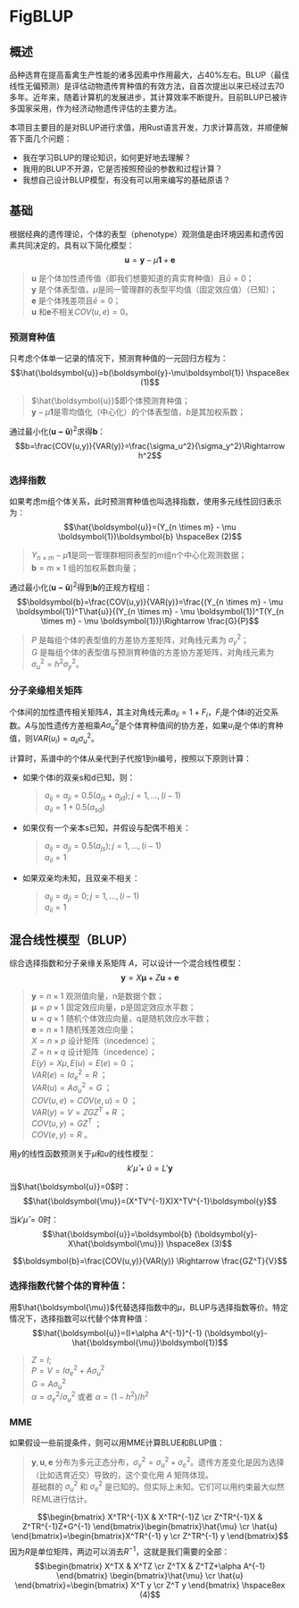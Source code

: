 # FigBLUP
## 概述
品种选育在提高畜禽生产性能的诸多因素中作用最大，占40%左右。BLUP（最佳线性无偏预测）是评估动物遗传育种值的有效方法，自首次提出以来已经过去70多年。近年来，随着计算机的发展进步，其计算效率不断提升。目前BLUP已被许多国家采用，作为经济动物遗传评估的主要方法。

本项目主要目的是对BLUP进行求值，用Rust语言开发，力求计算高效，并顺便解答下面几个问题：
- 我在学习BLUP的理论知识，如何更好地去理解？
- 我用的BLUP不开源，它是否按照预设的参数和过程计算？
- 我想自己设计BLUP模型，有没有可以用来编写的基础原语？

## 基础
根据经典的遗传理论，个体的表型（phenotype）观测值是由环境因素和遗传因素共同决定的，具有以下简化模型：
$$\boldsymbol{u}=\boldsymbol{y}-\mu\boldsymbol{1}+\boldsymbol{e}$$
> $\boldsymbol{u}$ 是个体加性遗传值（即我们想要知道的真实育种值）且$\bar{u}=0$；<br>
> $\boldsymbol{y}$ 是个体表型值，$\mu$是同一管理群的表型平均值（固定效应值）（已知）；<br>
> $\boldsymbol{e}$ 是个体残差项且$\bar{e}=0$；<br>
> $\boldsymbol{u}$ 和$\boldsymbol{e}$不相关$COV(u,e)=0$。<br>


### 预测育种值
只考虑个体单一记录的情况下，预测育种值的一元回归方程为：
$$\hat{\boldsymbol{u}}=b(\boldsymbol{y}-\mu\boldsymbol{1})    \hspace8ex (1)$$
> $\hat{\boldsymbol{u}}$即个体预测育种值；<br>
> $\boldsymbol{y}-\mu\boldsymbol{1}$是零均值化（中心化）的个体表型值，$b$是其加权系数；<br>

通过最小化$(\boldsymbol{u-\hat{u}})^2$求得$\boldsymbol{b}$：
$$b=\frac{COV(u,y)}{VAR(y)}=\frac{\sigma_u^2}{\sigma_y^2}\Rightarrow h^2$$

### 选择指数
如果考虑m组个体关系，此时预测育种值也叫选择指数，使用多元线性回归表示为：
$$\hat{\boldsymbol{u}}=(Y_{n \times m} - \mu \boldsymbol{1})\boldsymbol{b}    \hspace8ex (2)$$
> $Y_{n \times m} - \mu \boldsymbol{1}$是同一管理群相同表型的m组n个中心化观测数据；<br>
> $\boldsymbol{b}=m \times 1$ 组的加权系数向量；<br>

通过最小化$(\boldsymbol{u-\hat{u}})^2$得到$\boldsymbol{b}$的正规方程组：
$$\boldsymbol{b}=\frac{COV(u,y)}{VAR(y)}=\frac{(Y_{n \times m} - \mu \boldsymbol{1})^T\hat{u}}{(Y_{n \times m} - \mu \boldsymbol{1})^T(Y_{n \times m} - \mu \boldsymbol{1})}\Rightarrow \frac{G}{P}$$
> $P$ 是每组个体的表型值的方差协方差矩阵，对角线元素为 $\sigma_y^2$；<br>
> $G$ 是每组个体的表型值与预测育种值的方差协方差矩阵，对角线元素为 $\sigma_u^2=h^2\sigma_y^2$。<br>


### 分子亲缘相关矩阵
个体间的加性遗传相关矩阵$A$，其主对角线元素$a_{ii}=1+F_i$，$F_i$是个体i的近交系数。$A$与加性遗传方差相乘$A\sigma_u^2$是个体育种值间的协方差，如果$u_i$是个体i的育种值，则$VAR(u_i)=a_{ii}\sigma_u^2$。

计算时，系谱中的个体从亲代到子代按1到n编号，按照以下原则计算：
- 如果个体i的双亲s和d已知，则：
    > $a_{ij}=a_{ji}=0.5(a_{js}+a_{jd});j=1,...,(i-1)$ <br>
    > $a_{ii}=1+0.5(a_{sd})$ <br>
- 如果仅有一个亲本s已知，并假设与配偶不相关：
    > $a_{ij}=a_{ji}=0.5(a_{js});j=1,...,(i-1)$ <br>
    > $a_{ii}=1$ <br>
- 如果双亲均未知，且双亲不相关：
    > $a_{ij}=a_{ji}=0;j=1,...,(i-1)$ <br>
    > $a_{ii}=1$ <br>


## 混合线性模型（BLUP）
综合选择指数和分子亲缘关系矩阵 $A$，可以设计一个混合线性模型：
$$\boldsymbol{y}=X\boldsymbol{\mu}+Z\boldsymbol{u}+\boldsymbol{e}$$
> $\boldsymbol{y}=n \times 1$ 观测值向量，n是数据个数；<br>
> $\boldsymbol{\mu}=p \times 1$ 固定效应向量，p是固定效应水平数；<br>
> $\boldsymbol{u}=q \times 1$ 随机个体效应向量，q是随机效应水平数；<br>
> $\boldsymbol{e}=n \times 1$ 随机残差效应向量；<br>
> $X=n \times p$ 设计矩阵（incedence）；<br>
> $Z=n \times q$ 设计矩阵（incedence）；<br>
> $E(y)=X\mu,E(u)=E(e)=0$ ；<br>
> $VAR(e)=I\sigma_e^2=R$ ；<br>
> $VAR(u)=A\sigma_u^2=G$ ；<br>
> $COV(u,e)=COV(e,u)=0$ ；<br>
> $VAR(y)=V=ZGZ^T+R$ ；<br>
> $COV(u,y)=GZ^T$ ；<br>
> $COV(e,y)=R$ 。

用$y$的线性函数预测关于$\mu$和$u$的线性模型：
$$k'\hat{\mu}+\hat{u}=L'\boldsymbol{y}$$

当$\hat{\boldsymbol{u}}=0$时：
$$\hat{\boldsymbol{\mu}}=(X^TV^{-1}X)X^TV^{-1}\boldsymbol{y}$$

当$k'\hat{\mu}=0$时：
$$\hat{\boldsymbol{u}}=\boldsymbol{b} (\boldsymbol{y}-X\hat{\boldsymbol{\mu}})     \hspace8ex (3)$$

$$\boldsymbol{b}=\frac{COV(u,y)}{VAR(y)} \Rightarrow  \frac{GZ^T}{V}$$

### 选择指数代替个体的育种值：
用$\hat{\boldsymbol{\mu}}$代替选择指数中的$\mu$，BLUP与选择指数等价。特定情况下，选择指数可以代替个体育种值：
$$\hat{\boldsymbol{u}}=(I+\alpha A^{-1})^{-1} (\boldsymbol{y}-\hat{\boldsymbol{\mu}}\boldsymbol{1})$$
> $Z=I;$ <br>
> $P=V=I \sigma_e^2 + A \sigma_u^2$ <br>
> $G=A \sigma_u^2$ <br>
> $\alpha=\sigma_e^2 / \sigma_u^2$ 或者 $\alpha=(1-h^2) / h^2$ <br>

### MME
如果假设一些前提条件，则可以用MME计算BLUE和BLUP值：
> $\boldsymbol{y}, \boldsymbol{u}, \boldsymbol{e}$ 分布为多元正态分布，$\sigma_y^2=\sigma_u^2 + \sigma_e^2$。遗传方差变化是因为选择（比如选育近交）导致的，这个变化用 $A$ 矩阵体现。<br>
> 基础群的 $\sigma_u^2$ 和 $\sigma_e^2$ 是已知的。但实际上未知。它们可以用约束最大似然REML进行估计。<br>

$$\begin{bmatrix} X^TR^{-1}X & X^TR^{-1}Z \cr Z^TR^{-1}X & Z^TR^{-1}Z+G^{-1} \end{bmatrix}\begin{bmatrix}\hat{\mu} \cr \hat{u} \end{bmatrix}=\begin{bmatrix}X^TR^{-1} y \cr Z^TR^{-1} y \end{bmatrix}$$
因为$R$是单位矩阵，两边可以消去$R^{-1}$，这就是我们需要的全部：
$$\begin{bmatrix} X^TX & X^TZ \cr Z^TX & Z^TZ+\alpha A^{-1} \end{bmatrix} \begin{bmatrix}\hat{\mu} \cr \hat{u} \end{bmatrix}=\begin{bmatrix} X^T y \cr Z^T y \end{bmatrix} \hspace8ex (4)$$
